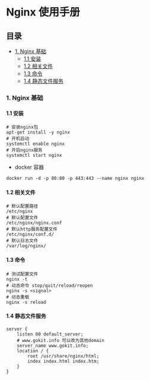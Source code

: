 # Nginx 使用手册

## 目录

- [1. Nginx 基础](#1-nginx-基础)
  - [1.1 安装](#11-安装)
  - [1.2 相关文件](#12-相关文件)
  - [1.3 命令](#13-命令)
  - [1.4 静态文件服务](#14-静态文件服务)

### 1. Nginx 基础

#### 1.1 安装

```
# 安装nginx包
apt-get install -y nginx
# 开机启动
systemctl enable nginx
# 开启nginx服务
systemctl start nginx
```

- docker 容器

```
docker run -d -p 80:80 -p 443:443 --name nginx nginx
```

#### 1.2 相关文件

```
# 默认配置路径
/etc/nginx
# 默认配置文件
/etc/nginx/nginx.conf
# 默认http服务配置文件
/etc/nginx/conf.d/
# 默认日志文件
/var/log/nginx/
```

#### 1.3 命令

```
# 测试配置文件
nginx -t
# 动态命令 stop/quit/reload/reopen
nginx -s <signal>
# 动态重载
nginx -s reload
```

#### 1.4 静态文件服务

```
server {
    listen 80 default_server;
    # www.gokit.info 可以改为其他domain
    server_name www.gokit.info;
    location / {
        root /usr/share/nginx/html;
        index index.html index.htm;
    }
}
```
